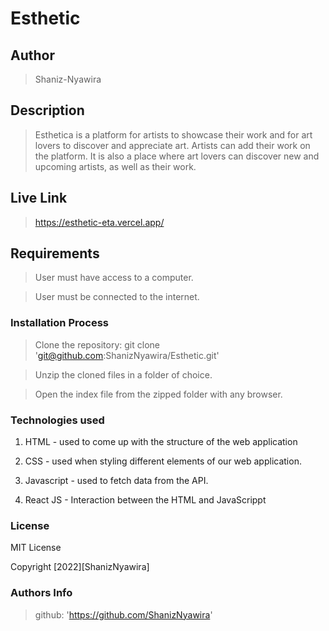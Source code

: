 # Esthetic

## Author

> Shaniz-Nyawira

## Description

> Esthetica is a platform for artists to showcase their work and for art lovers to discover and appreciate art. 
>Artists can add their work on the platform. 
>It is also a place where art lovers can discover new and upcoming artists, as well as their work.

## Live Link

> https://esthetic-eta.vercel.app/


## Requirements

> User must have access to a computer.

> User must be connected to the internet.

### Installation Process

> Clone the repository: git clone 'git@github.com:ShanizNyawira/Esthetic.git'

> Unzip the cloned files in a folder of choice.

> Open the index file from the zipped folder with any browser.

### Technologies used

1. HTML - used to come up with the structure of the web application

2. CSS - used when styling different elements of our web application.

3. Javascript - used to fetch data from the API.

4. React JS - Interaction between the HTML and JavaScrippt

### License

MIT License

Copyright [2022][ShanizNyawira]


### Authors Info

> github: 'https://github.com/ShanizNyawira'
